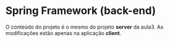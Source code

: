 

# Spring Framework (back-end)

O conteúdo do projeto é o mesmo do projeto **server** da aula3. As modificações estão apenas na aplicação **client**.

